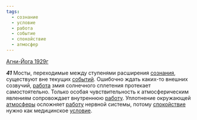 ```yaml
---
tags:
  - сознание
  - условие
  - работа
  - событие
  - спокойствие
  - атмосфер
---
```


[Агни-Йога 1929г](https://127.0.0.1:4002/agni/1929)

___41___
Мосты, переходимые между ступенями расширения [сознания](../../../tags/#сознание), существуют вне текущих [событий](../../../tags/#событие). Ошибочно ждать каких-то внешних созвучий, [работа](../../../tags/#работа) змия солнечного сплетения протекает самостоятельно. Только особая чувствительность к атмосферическим явлениям сопровождает внутреннюю [работу](../../../tags/#работа). Уплотнение окружающей [атмосферы](../../../tags/#атмосфер) осложняет [работу](../../../tags/#работа) нервной системы, потому [спокойствие](../../../tags/#спокойствие) нужно как медицинское [условие](../../../tags/#условие).
